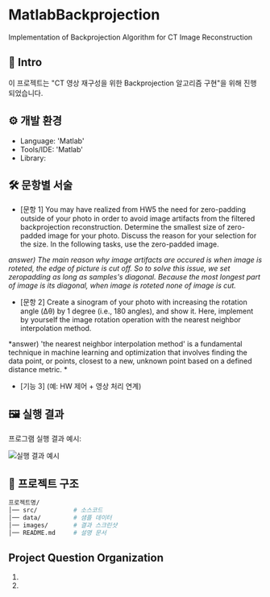 # MatlabBackprojection
Implementation of Backprojection Algorithm for CT Image Reconstruction

## 📖 Intro
이 프로젝트는 "CT 영상 재구성을 위한 Backprojection 알고리즘 구현"을 위해 진행되었습니다.



## ⚙️ 개발 환경
- Language: 'Matlab'
- Tools/IDE: 'Matlab'
- Library: 



## 🛠 문항별 서술
- [문항 1] You may have realized from HW5 the need for zero-padding outside of your photo in order to avoid image artifacts from the filtered backprojection reconstruction. Determine the smallest size of zero-padded image for your photo. Discuss the reason for your selection for the size. In the following tasks, use the zero-padded image.

*answer) The main reason why image artifacts are occured is when image is roteted, the edge of picture is cut off. So to solve this issue, we set zeropadding as long as samples's diagonal. Because the most longest part of image is its diagonal, when image is roteted none of image is cut.*
  
- [문항 2] Create a sinogram of your photo with increasing the rotation angle (Δθ) by 1 degree (i.e., 180 angles), and show it. Here, implement by yourself the image rotation operation with the nearest neighbor interpolation method.

*answer) 'the nearest neighbor interpolation method' is a fundamental technique in machine learning and optimization that involves finding the data point, or points, closest to a new, unknown point based on a defined distance metric. *

- [기능 3] (예: HW 제어 + 영상 처리 연계)



## 🖼 실행 결과
프로그램 실행 결과 예시:  

![실행 결과 예시](./images/result.png)



## 📂 프로젝트 구조
```bash
프로젝트명/
│── src/          # 소스코드
│── data/         # 샘플 데이터
│── images/       # 결과 스크린샷
│── README.md     # 설명 문서
```


## Project Question Organization
1. 
2. 
